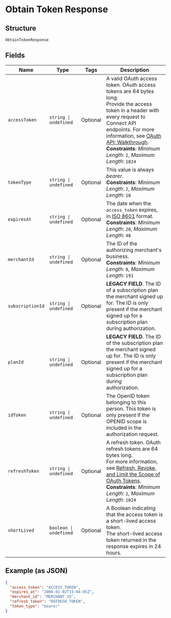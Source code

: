 
# Obtain Token Response

## Structure

`ObtainTokenResponse`

## Fields

| Name | Type | Tags | Description |
|  --- | --- | --- | --- |
| `accessToken` | `string \| undefined` | Optional | A valid OAuth access token. OAuth access tokens are 64 bytes long.<br>Provide the access token in a header with every request to Connect API<br>endpoints. For more information, see [OAuth API: Walkthrough](https://developer.squareup.com/docs/oauth-api/walkthrough).<br>**Constraints**: *Minimum Length*: `2`, *Maximum Length*: `1024` |
| `tokenType` | `string \| undefined` | Optional | This value is always _bearer_.<br>**Constraints**: *Minimum Length*: `2`, *Maximum Length*: `10` |
| `expiresAt` | `string \| undefined` | Optional | The date when the `access_token` expires, in [ISO 8601](http://www.iso.org/iso/home/standards/iso8601.htm) format.<br>**Constraints**: *Minimum Length*: `20`, *Maximum Length*: `48` |
| `merchantId` | `string \| undefined` | Optional | The ID of the authorizing merchant's business.<br>**Constraints**: *Minimum Length*: `8`, *Maximum Length*: `191` |
| `subscriptionId` | `string \| undefined` | Optional | __LEGACY FIELD__. The ID of a subscription plan the merchant signed up<br>for. The ID is only present if the merchant signed up for a subscription plan during authorization. |
| `planId` | `string \| undefined` | Optional | __LEGACY FIELD__. The ID of the subscription plan the merchant signed<br>up for. The ID is only present if the merchant signed up for a subscription plan during<br>authorization. |
| `idToken` | `string \| undefined` | Optional | The OpenID token belonging to this person. This token is only present if the<br>OPENID scope is included in the authorization request. |
| `refreshToken` | `string \| undefined` | Optional | A refresh token. OAuth refresh tokens are 64 bytes long.<br>For more information, see [Refresh, Revoke, and Limit the Scope of OAuth Tokens](https://developer.squareup.com/docs/oauth-api/refresh-revoke-limit-scope).<br>**Constraints**: *Minimum Length*: `2`, *Maximum Length*: `1024` |
| `shortLived` | `boolean \| undefined` | Optional | A Boolean indicating that the access token is a short-lived access token.<br>The short-lived access token returned in the response expires in 24 hours. |

## Example (as JSON)

```json
{
  "access_token": "ACCESS_TOKEN",
  "expires_at": "2006-01-02T15:04:05Z",
  "merchant_id": "MERCHANT_ID",
  "refresh_token": "REFRESH_TOKEN",
  "token_type": "bearer"
}
```

